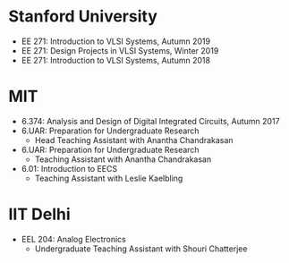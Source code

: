 # Stanford University
- EE 271: Introduction to VLSI Systems, Autumn 2019
- EE 271: Design Projects in VLSI Systems, Winter 2019
- EE 271: Introduction to VLSI Systems, Autumn 2018

# MIT
- 6.374: Analysis and Design of Digital Integrated Circuits, Autumn 2017
- 6.UAR: Preparation for Undergraduate Research 
  - Head Teaching Assistant with Anantha Chandrakasan
- 6.UAR: Preparation for Undergraduate Research 
  - Teaching Assistant with Anantha Chandrakasan
- 6.01: Introduction to EECS 
  - Teaching Assistant with Leslie Kaelbling

# IIT Delhi
- EEL 204: Analog Electronics
  - Undergraduate Teaching Assistant with Shouri Chatterjee
